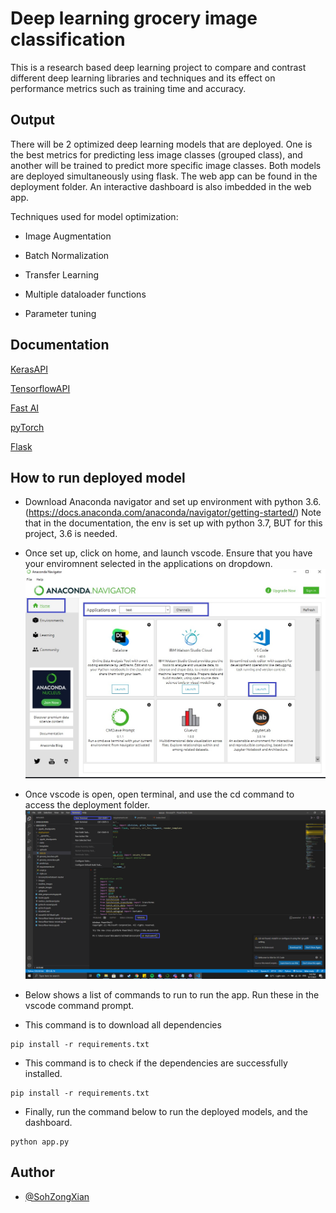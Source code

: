 
# Deep learning grocery image classification 

This is a research based deep learning project to compare and contrast different deep 
learning libraries and techniques and its effect on performance metrics such as 
training time and accuracy.

## Output
There will be 2 optimized deep learning models that are deployed. One is the best metrics for predicting less image classes (grouped class), 
and another will be trained to predict more specific image classes. Both models are deployed simultaneously using flask. The web app can be found 
in the deployment folder. An interactive dashboard is also imbedded in the web app. 

Techniques used for model optimization: 

* Image Augmentation

* Batch Normalization 

* Transfer Learning

* Multiple dataloader functions

* Parameter tuning



## Documentation

[KerasAPI](https://keras.io/api/preprocessing/)

[TensorflowAPI](https://www.tensorflow.org/api_docs/python/tf/keras/Model)

[Fast AI](https://github.com/fastai/fastai)

[pyTorch](https://github.com/pytorch/pytorch)

[Flask](https://flask.palletsprojects.com/en/2.0.x/)




## How to run deployed model 

* Download Anaconda navigator and set up environment with python 3.6. (https://docs.anaconda.com/anaconda/navigator/getting-started/) 
  Note that in the documentation, the env is set up with python 3.7, BUT for this project, 3.6 is needed. 

* Once set up, click on home, and launch vscode. Ensure that you have your enviromnent selected in the applications on dropdown. ![Alt](readme_images/anaconda_vscode.jpg "anaconda_vscode")

* Once vscode is open, open terminal, and use the cd command to access the deployment folder. ![Alt](readme_images/terminal.png "terminal")


* Below shows a list of commands to run to run the app. Run these in the vscode command prompt. 

* This command is to download all dependencies
```
pip install -r requirements.txt
```
* This command is to check if the dependencies are successfully installed. 
```
pip install -r requirements.txt
```
* Finally, run the command below to run the deployed models, and the dashboard. 
```
python app.py
```



  
## Author

- [@SohZongXian](https://github.com/SohZongXian)

  
